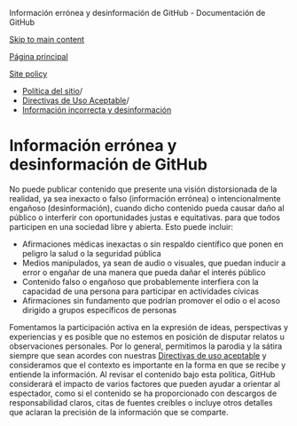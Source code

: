Información errónea y desinformación de GitHub - Documentación de GitHub

[Skip to main content](#main-content)

[Página principal](/es)

[Site policy](/es/site-policy)

* [Política del sitio](/es/site-policy)/
* [Directivas de Uso Aceptable](/es/site-policy/acceptable-use-policies)/
* [Información incorrecta y desinformación](/es/site-policy/acceptable-use-policies/github-misinformation-and-disinformation)

Información errónea y desinformación de GitHub
==========

No puede publicar contenido que presente una visión distorsionada de la realidad, ya sea inexacto o falso (información errónea) o intencionalmente engañoso (desinformación), cuando dicho contenido pueda causar daño al público o interferir con oportunidades justas e equitativas. para que todos participen en una sociedad libre y abierta. Esto puede incluir:

* Afirmaciones médicas inexactas o sin respaldo científico que ponen en peligro la salud o la seguridad pública
* Medios manipulados, ya sean de audio o visuales, que puedan inducir a error o engañar de una manera que pueda dañar el interés público
* Contenido falso o engañoso que probablemente interfiera con la capacidad de una persona para participar en actividades cívicas
* Afirmaciones sin fundamento que podrían promover el odio o el acoso dirigido a grupos específicos de personas

Fomentamos la participación activa en la expresión de ideas, perspectivas y experiencias y es posible que no estemos en posición de disputar relatos u observaciones personales. Por lo general, permitimos la parodia y la sátira siempre que sean acordes con nuestras [Directivas de uso aceptable](/es/site-policy/acceptable-use-policies/github-acceptable-use-policies) y consideramos que el contexto es importante en la forma en que se recibe y entiende la información. Al revisar el contenido bajo esta política, GitHub considerará el impacto de varios factores que pueden ayudar a orientar al espectador, como si el contenido se ha proporcionado con descargos de responsabilidad claros, citas de fuentes creíbles o incluye otros detalles que aclaran la precisión de la información que se comparte.

